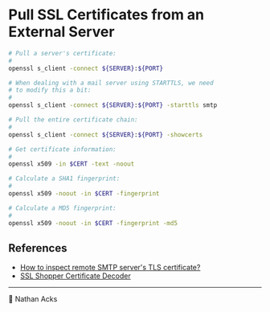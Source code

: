 # Pull SSL Certificates from an External Server

```bash
# Pull a server's certificate:
#
openssl s_client -connect ${SERVER}:${PORT}

# When dealing with a mail server using STARTTLS, we need
# to modify this a bit:
#
openssl s_client -connect ${SERVER}:${PORT} -starttls smtp

# Pull the entire certificate chain:
#
openssl s_client -connect ${SERVER}:${PORT} -showcerts

# Get certificate information:
#
openssl x509 -in $CERT -text -noout

# Calculate a SHA1 fingerprint:
#
openssl x509 -noout -in $CERT -fingerprint

# Calculate a MD5 fingerprint:
#
openssl x509 -noout -in $CERT -fingerprint -md5
```

## References

* [How to inspect remote SMTP server's TLS certificate?](https://serverfault.com/a/131628)
* [SSL Shopper Certificate Decoder](https://www.sslshopper.com/certificate-decoder.html)

- - - -

👤 Nathan Acks
